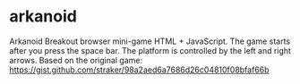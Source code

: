 # arkanoid
Arkanoid Breakout browser mini-game HTML + JavaScript. 
The game starts after you press the space bar. The platform is controlled by the left and right arrows.
Based on the original game: https://gist.github.com/straker/98a2aed6a7686d26c04810f08bfaf66b
